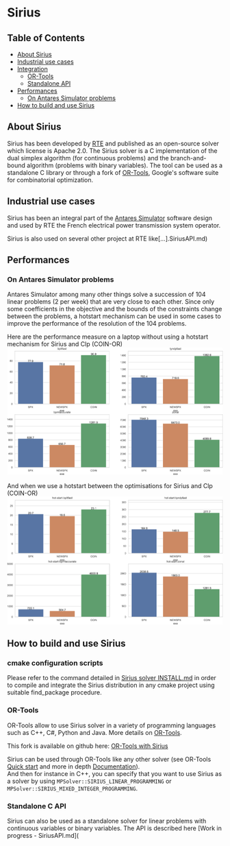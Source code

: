 # Sirius

## Table of Contents

* [About Sirius](#about-sirius)
* [Industrial use cases](#industrial-use-cases)
* [Integration](#integration)
  * [OR-Tools](#or-tools)
  * [Standalone API](#standalone-api)
* [Performances](#performances)
  * [On Antares Simulator problems](#on-antares-simulator-problems)
* [How to build and use Sirius](INSTALL.md)

## About Sirius

Sirius has been developed by [RTE](https://www.rte-france.com/) and published as an open-source solver which license is Apache 2.0. The Sirius solver is a C implementation of the dual simplex algorithm (for continuous problems) and the branch-and-bound algorithm (problems with binary variables). The tool can be used as a standalone C library or through a fork of [OR-Tools](https://github.com/google/or-tools), Google's software suite for combinatorial optimization.  

## Industrial use cases

Sirius has been an integral part of the [Antares Simulator](https://antares-simulator.org/) software design and used by RTE the French electrical power transmission system operator.

Sirius is also used on several other project at RTE like[...].SiriusAPI.md)

## Performances

### On Antares Simulator problems

Antares Simulator among many other things solve a succession of 104 linear problems (2 per week) that are very close to each other. Since only some coefficients in the objective and the bounds of the constraints change between the problems, a hotstart mechanism can be used in some cases to improve the performance of the resolution of the 104 problems.

Here are the performance measure on a laptop without using a hotstart mechanism for Sirius and Clp (COIN-OR)
![Antares_Sirius_vs_Coin_coldstart](resources/Antares_Sirius_vs_Coin_coldstart.png)

And when we use a hotstart between the optimisations for Sirius and Clp (COIN-OR)
![Antares_Sirius_vs_Coin_hotstart](resources/Antares_Sirius_vs_Coin_hotstart.png)

## How to build and use Sirius

### cmake configuration scripts

Please refer to the command detailed in [Sirius solver INSTALL.md](INSTALL.md) in order to compile and integrate the Sirius distribution in any cmake project using suitable find_package procedure.

### OR-Tools

OR-Tools allow to use Sirius solver in a variety of programming languages such as C++, C#, Python and Java. More details on [OR-Tools](https://github.com/google/or-tools).

This fork is available on github here: [OR-Tools with Sirius](https://github.com/rte-france/or-tools/tree/unification_2020)

Sirius can be used through OR-Tools like any other solver (see OR-Tools [Quick start](https://developers.google.com/optimization/introduction/get_started) and more in depth [Documentation](https://developers.google.com/optimization/)).  
And then for instance in C++, you can specify that you want to use Sirius as a solver by using ```MPSolver::SIRIUS_LINEAR_PROGRAMMING``` or ```MPSolver::SIRIUS_MIXED_INTEGER_PROGRAMMING```.

### Standalone C API

Sirius can also be used as a standalone solver for linear problems with continuous variables or binary variables. The API is described here [Work in progress - SiriusAPI.md](